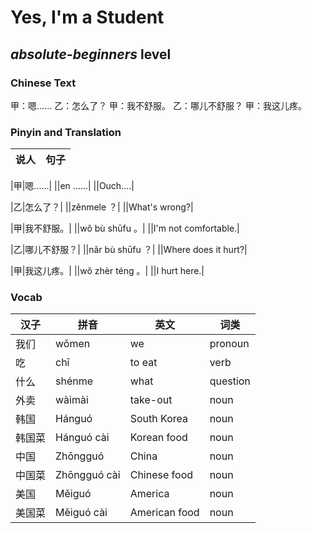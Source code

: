 # Yes, I'm a Student
## *absolute-beginners* level

### Chinese Text
甲：嗯......
乙：怎么了？
甲：我不舒服。
乙：哪儿不舒服？
甲：我这儿疼。

### Pinyin and Translation
|说人|句子|
|----|----|

|甲|嗯......|
||en ......|
||Ouch....|

|乙|怎么了？|
||zěnmele ？|
||What's wrong?|

|甲|我不舒服。|
||wǒ bù shūfu 。|
||I'm not comfortable.|

|乙|哪儿不舒服？|
||nǎr bù shūfu ？|
||Where does it hurt?|

|甲|我这儿疼。|
||wǒ zhèr téng 。|
||I hurt here.|
### Vocab
|汉子|拼音|英文|词类|
|----|----|----|----|
|我们|wǒmen|we|pronoun|
|吃|chī|to eat|verb|
|什么|shénme|what|question|
|外卖|wàimài|take-out|noun|
|韩国|Hánguó|South Korea|noun|
|韩国菜|Hánguó cài|Korean food|noun|
|中国|Zhōngguó|China|noun|
|中国菜|Zhōngguó cài|Chinese food|noun|
|美国|Měiguó|America|noun|
|美国菜|Měiguó cài|American food|noun|